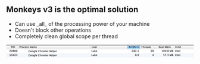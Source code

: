 ## Monkeys v3 is the optimal solution

<ul>
<li class="fragment">Can use _all_ of the processing power of your machine</li>
<li class="fragment">Doesn't block other operations</li>
<li class="fragment">Completely clean global scope per thread</li>
</ul>

<img class="fragment" src="resources/cpu_usage.png" alt="CPU usage > 100%" />